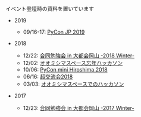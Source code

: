 イベント登壇時の資料を置いています

* 2019
  * 09/16-17: [PyCon JP 2019](./pycon.jp.20190917)

* 2018
  * 12/22: [合同勉強会 in 大都会岡山 -2018 Winter-](./gbdaitokai.20181222/)
  * 12/02: [オオミシマスペース忘年ハッカソン](./omishimaspace.20181201/)
  * 10/06: [PyCon mini Hiroshima 2018](./pycon.hiroshima.20181006/)
  * 06/16: [超交流会2018](./sn2018.20180616)
  * 03/03: [オオミシマスペースでのハッカソン](./omishimaspace.20180303/)

* 2017
  * 12/23: [合同勉強会 in 大都会岡山 -2017 Winter-](./gbdaitokai.20171223/)
